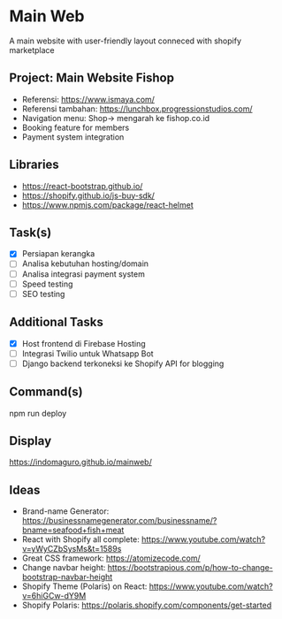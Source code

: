 # Main Web
A main website with user-friendly layout conneced with shopify marketplace

## Project: Main Website Fishop
- Referensi: https://www.ismaya.com/
- Referensi tambahan: https://lunchbox.progressionstudios.com/
- Navigation menu: Shop-> mengarah ke fishop.co.id
- Booking feature for members
- Payment system integration

## Libraries
- https://react-bootstrap.github.io/
- https://shopify.github.io/js-buy-sdk/
- https://www.npmjs.com/package/react-helmet

## Task(s)
- [x] Persiapan kerangka
- [ ] Analisa kebutuhan hosting/domain
- [ ] Analisa integrasi payment system
- [ ] Speed testing
- [ ] SEO testing

## Additional Tasks
- [x] Host frontend di Firebase Hosting
- [ ] Integrasi Twilio untuk Whatsapp Bot
- [ ] Django backend terkoneksi ke Shopify API for blogging

## Command(s)
npm run deploy

## Display
https://indomaguro.github.io/mainweb/

## Ideas
- Brand-name Generator: https://businessnamegenerator.com/businessname/?bname=seafood+fish+meat
- React with Shopify all complete: https://www.youtube.com/watch?v=yWyCZbSysMs&t=1589s
- Great CSS framework: https://atomizecode.com/
- Change navbar height: https://bootstrapious.com/p/how-to-change-bootstrap-navbar-height
- Shopify Theme (Polaris) on React: https://www.youtube.com/watch?v=6hiGCw-dY9M
- Shopify Polaris: https://polaris.shopify.com/components/get-started